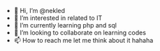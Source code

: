 - 👋 Hi, I’m @nekled
- 👀 I’m interested in related to IT
- 🌱 I’m currently learning php and sql
- 💞️ I’m looking to collaborate on learning codes
- 📫 How to reach me let me think about it hahaha

<!---
nekled/nekled is a ✨ special ✨ repository because its `README.md` (this file) appears on your GitHub profile.
You can click the Preview link to take a look at your changes.
--->
